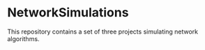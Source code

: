 # NetworkSimulations
This repository contains a set of three projects simulating network algorithms.
